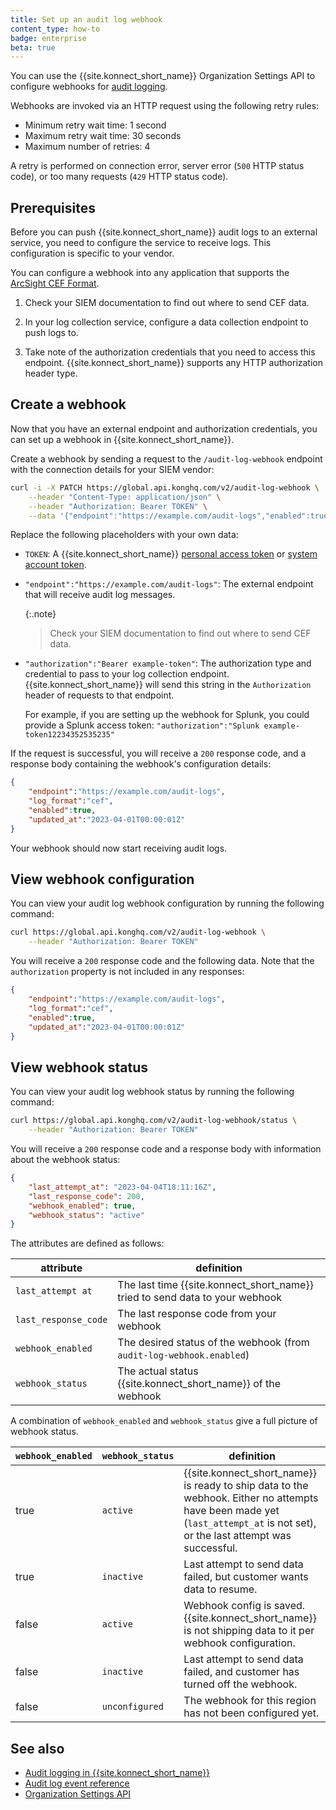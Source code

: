 ```yaml
---
title: Set up an audit log webhook
content_type: how-to
badge: enterprise
beta: true
---
```


You can use the {{site.konnect_short_name}} Organization Settings API to configure webhooks for [audit logging](/konnect/org-management/audit-logging). 

Webhooks are invoked via an HTTP request using the following retry rules:

- Minimum retry wait time: 1 second
- Maximum retry wait time: 30 seconds
- Maximum number of retries: 4

A retry is performed on connection error, server error (`500` HTTP status code), or too many requests (`429` HTTP status code).

## Prerequisites

Before you can push {{site.konnect_short_name}} audit logs to an external service, you need to configure the service to receive logs. 
This configuration is specific to your vendor.

You can configure a webhook into any application that supports the [ArcSight CEF Format](https://docs.centrify.com/Content/IntegrationContent/SIEM/arcsight-cef/arcsight-cef-format.htm).

1. Check your SIEM documentation to find out where to send CEF data.

1. In your log collection service, configure a data collection endpoint to push logs to.

1. Take note of the authorization credentials that you need to access this endpoint. {{site.konnect_short_name}} supports any HTTP authorization header type.

## Create a webhook

Now that you have an external endpoint and authorization credentials, you can set up a webhook in {{site.konnect_short_name}}.

Create a webhook by sending a request to the `/audit-log-webhook` endpoint with the connection details for your SIEM vendor:

```sh
curl -i -X PATCH https://global.api.konghq.com/v2/audit-log-webhook \
    --header "Content-Type: application/json" \
    --header "Authorization: Bearer TOKEN" \
    --data '{"endpoint":"https://example.com/audit-logs","enabled":true,"authorization":"Bearer example-token"}'
```

Replace the following placeholders with your own data:
* `TOKEN`: A {{site.konnect_short_name}} [personal access token](https://cloud.konghq.com/global/tokens) or 
  [system account token](/konnect/org-management/system-accounts).
* `"endpoint":"https://example.com/audit-logs"`: The external endpoint that will receive audit log messages. 
   
   {:.note}
    > Check your SIEM documentation to find out where to send CEF data.
    
* `"authorization":"Bearer example-token"`: The authorization type and credential to pass to your log collection endpoint. 
{{site.konnect_short_name}} will send this string in the `Authorization` header of requests to that endpoint.

    For example, if you are setting up the webhook for Splunk, you could provide a Splunk access token: `"authorization":"Splunk example-token12234352535235"`

If the request is successful, you will receive a `200` response code, and a response body containing the webhook's configuration details: 

```json
{
    "endpoint":"https://example.com/audit-logs",
    "log_format":"cef",
    "enabled":true,
    "updated_at":"2023-04-01T00:00:01Z"
}
```

Your webhook should now start receiving audit logs. 

## View webhook configuration

You can view your audit log webhook configuration by running the following command:

```sh
curl https://global.api.konghq.com/v2/audit-log-webhook \
    --header "Authorization: Bearer TOKEN"
```

You will receive a `200` response code and the following data. Note that the `authorization` property is not included in any responses:

```json
{
    "endpoint":"https://example.com/audit-logs",
    "log_format":"cef",
    "enabled":true,
    "updated_at":"2023-04-01T00:00:01Z"
}
```

## View webhook status

You can view your audit log webhook status by running the following command:

```sh
curl https://global.api.konghq.com/v2/audit-log-webhook/status \
    --header "Authorization: Bearer TOKEN"
```

You will receive a `200` response code and a response body with information about the webhook status:

```json
{
    "last_attempt_at": "2023-04-04T18:11:16Z",
    "last_response_code": 200,
    "webhook_enabled": true,
    "webhook_status": "active"
}
```

The attributes are defined as follows:

attribute | definition
--------- | ----------
`last_attempt at` | The last time {{site.konnect_short_name}} tried to send data to your webhook
`last_response_code` | The last response code from your webhook
`webhook_enabled` | The desired status of the webhook (from `audit-log-webhook.enabled`)
`webhook_status` | The actual status {{site.konnect_short_name}} of the webhook

A combination of `webhook_enabled` and `webhook_status` give a full picture of webhook status.

`webhook_enabled` | `webhook_status` | definition
--------------- | -------------- | ----------
true            | `active`       | {{site.konnect_short_name}} is ready to ship data to the webhook. Either no attempts have been made yet (`last_attempt_at` is not set), or the last attempt was successful.
true            | `inactive`     | Last attempt to send data failed, but customer wants data to resume.
false           | `active`       | Webhook config is saved. {{site.konnect_short_name}} is not shipping data to it per webhook configuration.
false           | `inactive`     |Last attempt to send data failed, and customer has turned off the webhook.
false           | `unconfigured` | The webhook for this region has not been configured yet.


## See also
* [Audit logging in {{site.konnect_short_name}}](/konnect/org-management/audit-logging/)
* [Audit log event reference](/konnect/org-management/audit-logging/reference/)
* [Organization Settings API](https://developer.konghq.com/spec/e46e7742-befb-49b1-9bf1-7cbe477ab818/d36126ee-ab8d-47b2-960f-5703da22cced/)
